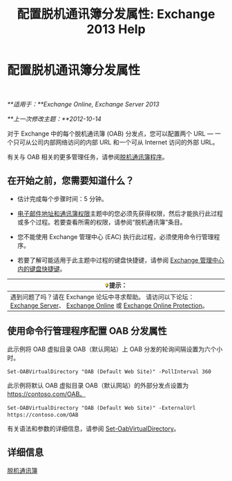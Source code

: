﻿---
title: '配置脱机通讯簿分发属性: Exchange 2013 Help'
TOCTitle: 配置脱机通讯簿分发属性
ms:assetid: 8df985e9-75ba-47ea-9cc3-aa98a5d8acf4
ms:mtpsurl: https://technet.microsoft.com/zh-cn/library/Bb123710(v=EXCHG.150)
ms:contentKeyID: 50491009
ms.date: 01/11/2018
mtps_version: v=EXCHG.150
f1_keywords:
- Microsoft.Exchange.Management.SnapIn.Esm.Servers.ClientAccess.OabDistributionGeneralPage
ms.translationtype: HT
---

# 配置脱机通讯簿分发属性

 

_**适用于：**Exchange Online, Exchange Server 2013_

_**上一次修改主题：**2012-10-14_

对于 Exchange 中的每个脱机通讯簿 (OAB) 分发点，您可以配置两个 URL — 一个只可从公司内部网络访问的内部 URL 和一个可从 Internet 访问的外部 URL。

有关与 OAB 相关的更多管理任务，请参阅[脱机通讯簿程序](offline-address-book-procedures-exchange-2013-help.md)。

## 在开始之前，您需要知道什么？

  - 估计完成每个步骤时间：5 分钟。

  - [电子邮件地址和通讯簿权限](email-address-and-address-book-permissions-exchange-2013-help.md)主题中的您必须先获得权限，然后才能执行此过程或多个过程。若要查看所需的权限，请参阅“脱机通讯簿”条目。

  - 您不能使用 Exchange 管理中心 (EAC) 执行此过程，必须使用命令行管理程序。

  - 若要了解可能适用于此主题中过程的键盘快捷键，请参阅 [Exchange 管理中心内的键盘快捷键](keyboard-shortcuts-in-the-exchange-admin-center-exchange-online-protection-help.md)。

<table>
<thead>
<tr class="header">
<th><img src="images/Bb124558.tip(EXCHG.150).gif" title="提示" alt="提示" />提示：</th>
</tr>
</thead>
<tbody>
<tr class="odd">
<td>遇到问题了吗？请在 Exchange 论坛中寻求帮助。 请访问以下论坛：<a href="https://go.microsoft.com/fwlink/p/?linkid=60612">Exchange Server</a>、 <a href="https://go.microsoft.com/fwlink/p/?linkid=267542">Exchange Online</a> 或 <a href="https://go.microsoft.com/fwlink/p/?linkid=285351">Exchange Online Protection</a>。</td>
</tr>
</tbody>
</table>


## 使用命令行管理程序配置 OAB 分发属性

此示例将 OAB 虚拟目录 OAB（默认网站）上 OAB 分发的轮询间隔设置为六个小时。

    Set-OABVirtualDirectory "OAB (Default Web Site)" -PollInterval 360

此示例将默认 OAB 虚拟目录 OAB（默认网站）的外部分发点设置为 https://contoso.com/OAB。

    Set-OABVirtualDirectory "OAB (Default Web Site)" -ExternalUrl https://contoso.com/OAB

有关语法和参数的详细信息，请参阅 [Set-OabVirtualDirectory](https://technet.microsoft.com/zh-cn/library/bb124707\(v=exchg.150\))。

## 详细信息

[脱机通讯簿](offline-address-books-exchange-2013-help.md)


